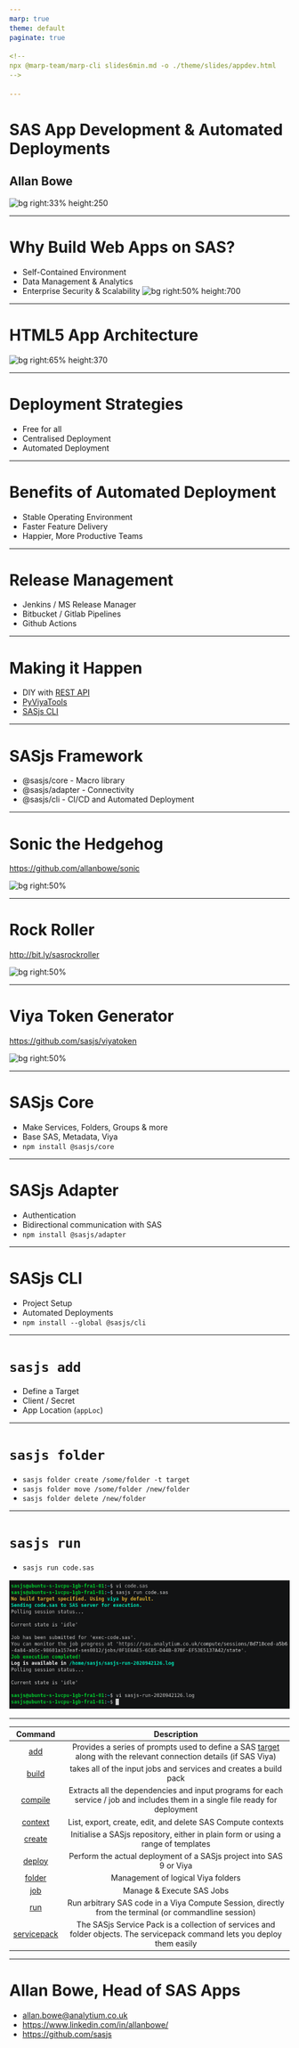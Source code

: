 ```yaml
---
marp: true
theme: default
paginate: true

<!--
npx @marp-team/marp-cli slides6min.md -o ./theme/slides/appdev.html
-->

---
```

<!-- header: ![h:6em](https://sasjs.io/img/js-logo700x389.png)-->

# SAS App Development & Automated Deployments
## Allan Bowe

![bg right:33% height:250 ](https://datacontroller.io/wp-content/uploads/2020/10/abow.png)

<!-- TRANSCRIPT
My name is Allan Bowe and this is a very short overview of building and deploying HTML5 apps on SAS.
-->

---
# Why Build Web Apps on SAS?

- Self-Contained Environment
- Data Management & Analytics
- Enterprise Security & Scalability
![bg right:50% height:700](https://algorithmia.com/blog/wp-content/uploads/2019/10/Jira_workflow_animation.gif)


<!-- TRANSCRIPT
Why SAS? Firstly it's completely self contained.  Everything
you need is preconfigured, such as
 - SAS Web Server
 - Application Server
 - Load Balancing
and of course, dozens of access engines connecting to all kinds of
databases such as snowflake, redshift and Google BigQuery.
Beyond superfast in-memory cas, and machine learning viya actions, there's
also formidable integration with Enterprise IT.  SAS provides LDAP
integration, Single Signon, data encryption, SSL, full audit tracing,
you name it..
Beyond the scalability of SAS itself, web apps are inherently scalable.
They can be deployed to any device with a browser, where they'll run
safely inside that browser sandbox.  There also very easy to un-deploy -
compared to say a VBA, R or Python based desktop app.
-->

---


# HTML5 App Architecture

![bg right:65% height:370 ](https://sasjs.io/img/architecture.png)

---
# Deployment Strategies

- Free for all
- Centralised Deployment
- Automated Deployment

<!-- TRANSCRIPT
In terms of deployment strategies, certainly the fastest way you can get your app into SAS is just write it there directly and make changes directly on the server.

As soon as things get complex, and especially once you start adding more users and basing business critical reporting on the platform this approach breaks down very quickly.  You need to know what is changing in the environment, so you can troubleshoot and roll back should incidents occur.

A centralised model might involve a spreadsheet and nominated individuals doing the promote.  This does introduce a bottleneck and reliance on key individuals, and doesn't necessarily make things any more transparent.

Automated deployment is the only real strategy, especially in Viya where it's so easy to do.  A change might be reviewed as part of a pull request, and autodeployed following a merge to a nominated GIT branch, providing full transparency and the ability to run automated tests with every commit.
-->


---
# Benefits of Automated Deployment

- Stable Operating Environment
- Faster Feature Delivery
- Happier, More Productive Teams

<!-- TRANSCRIPT
Benefits include a more stable environment, especially when deploying frequently as smaller changes are easier to roll back.

Regular deployments also make for faster feature delivery, which not only
delights business stakeholders but the development teams also - they get
to spend more time building cool stuff and less time attending Release
Meetings and filling out paperwork.
-->


---
# Release Management

- Jenkins / MS Release Manager
- Bitbucket / Gitlab Pipelines
- Github Actions

<!-- TRANSCRIPT
Tools for running release processes include traditional ones such as Jenkins
and Release Manager, however for mid-sized deployments you could
also consider Pipelines (actions in github) which means you'd never
have to leave your GIT repository.
-->

---
# Making it Happen

- DIY with [REST API](https://developer.sas.com/guides/restapis/viya-rest.html)
- [PyViyaTools](https://github.com/sassoftware/pyviyatools)
- [SASjs CLI](cli.sasjs.io)

<!-- TRANSCRIPT
Whichever tool you use, in order to connect to SAS there are three major
options:
* doing it yourself with your preferred language - most flexible, can also
take the most time
* If you like python, then the pyviya tools has a bunch of utilities
* And because we're web developers, we built a CLI within SASjs
-->
---
# SASjs Framework

- @sasjs/core - Macro library
- @sasjs/adapter - Connectivity
- @sasjs/cli - CI/CD and Automated Deployment

<!--
* Macros in SAS
* Adapter in Typescript
* CLI in Javascript (Node runtime)
-->


---
# Sonic the Hedgehog

https://github.com/allanbowe/sonic

![bg right:50%](https://j.gifs.com/q7vkm2.gif)

---
# Rock Roller

http://bit.ly/sasrockroller

![bg right:50%](https://j.gifs.com/1W8vNj.gif)

---
# Viya Token Generator

https://github.com/sasjs/viyatoken

![bg right:50%](https://j.gifs.com/p80jDr.gif)


---
# SASjs Core

- Make Services, Folders, Groups & more
- Base SAS, Metadata, Viya
- `npm install @sasjs/core`

<!-- TRANSCRIPT
Over 100 utility macros to accelerate app development at the backend, whether that's standalone SAS, SAS 9 or Viya.
It can be installed locally in a GIT project and version locked with NPM, included directly from the git repo in a SAS session, or deployed in a more traditional way using SASAUTOs.
-->

---
# SASjs Adapter

- Authentication
- Bidirectional communication with SAS
- `npm install @sasjs/adapter`

<!-- TRANSCRIPT
The adapter handles SAS Logon authentication and all the back and forth between the frontend app and the backend SAS server.  It can be installed locally in an NPM project, or directly in any web app with a script tag.
-->

---
# SASjs CLI

- Project Setup
- Automated Deployments
- `npm install --global @sasjs/cli`

<!-- TRANSCRIPT
The CLI provides an opinionated project setup and a set of easy to use commands for handling common deployment tasks. It needs to be installed globally in order to be available in your preferred shell window.
-->

---
# `sasjs add`

- Define a Target
- Client / Secret
- App Location (`appLoc`)

---
# `sasjs folder`

- `sasjs folder create /some/folder -t target`
- `sasjs folder move /some/folder /new/folder`
- `sasjs folder delete /new/folder`


---

# `sasjs run`

- `sasjs run code.sas`

![bg right:60% height:450](docs/img/sasjsrun1.png)

---
<!-- header: ![h:3em](https://sasjs.io/img/js-logo700x389.png)-->


| Command |Description|
|:-------:|:----:|
|   [add](https://cli.sasjs.io/add)   | Provides a series of prompts used to define a SAS  [target](https://sasjs.io/glossary#target ) along with the relevant connection details (if SAS Viya) |
|[build](https://cli.sasjs.io/build)  |takes all of the input jobs and services and creates a build pack|
|[compile](https://cli.sasjs.io/compile)|Extracts all the dependencies and input programs for each service / job and includes them in a single file ready for deployment|
|[context](https://cli.sasjs.io/context)|List, export, create, edit, and delete SAS Compute contexts|
|[create](https://cli.sasjs.io/create)| Initialise a SASjs repository, either in plain form or using a range of templates|
|[deploy](https://cli.sasjs.io/deploy)|Perform the actual deployment of a SASjs project into SAS 9 or Viya|
|[folder](https://cli.sasjs.io/folder)|Management of logical Viya folders|
|[job](https://cli.sasjs.io/job)|Manage & Execute SAS Jobs|
|[run](https://cli.sasjs.io/run)|Run arbitrary SAS code in a Viya Compute Session, directly from the terminal (or commandline session)|
|[servicepack](/servicepack)|The SASjs Service Pack is a collection of services and folder objects.  The servicepack command lets you deploy them easily|

<!-- TRANSCRIPT
We have a growing number of additional actions, and if there's any you'd like to see, just head over to the repo and raise an issue.
-->

---
<!-- header: ![h:6em](https://sasjs.io/img/js-logo700x389.png)-->

# Allan Bowe, Head of SAS Apps

- allan.bowe@analytium.co.uk
- https://www.linkedin.com/in/allanbowe/
- https://github.com/sasjs

<!-- TRANSCRIPT
The github link is right there, feel free to reach out if you'd like to know more, we'd be happy to arrange workshop or training session for you and your team.
-->